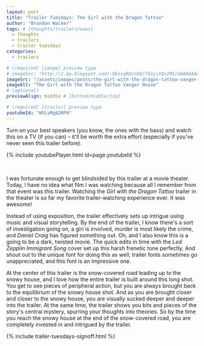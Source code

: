 ```yaml
---
layout: post
title: "Trailer Tuesdays: The Girl with the Dragon Tattoo"
author: "Brandon Walker"
tags: # [thoughts/trailers/wows]
  - thoughts
  - trailers
  - trailer tuesdays
categories:
  - trailers

# (required) [image] preview type
# imageSrc: "http://2.bp.blogspot.com/-DExsqRUvnO8/T41yitOs2MI/AAAAAAAAALc/KHqMofpaw4I/s1600/the+girl+dragon+tattoo+-+vanger+house.png"
imageSrc: "/assets/images/posts/the-girl-with-the-dragon-tattoo-vanger-house.png"
imageAlt: "The Girl with the Dragon Tattoo Vanger House"
# (optional)
previewAlign: middle # [bottom/middle/top]

# (required) [trailer] preview type
youtubeId: "WVLvMg62RPA"
---
```


Turn on your best speakers (you know, the ones with the bass) and watch this on a TV (if you can) – it'll be worth the extra effort (especially if you've never seen this trailer before).

{% include youtubePlayer.html id=page.youtubeId %}

<br>

<!-- Now, remember how to inhale, and take your first breath in roughly 3 minutes (after you're done watching the trailer for the second time). -->

I was fortunate enough to get blindsided by this trailer at a movie theater. Today, I have no idea what film I was watching because all I remember from that event was this trailer. Watching the _Girl with the Dragon Tattoo_ trailer in the theater is so far my favorite trailer-watching experience ever. It was awesome!

Instead of using exposition, the trailer effectively sets up intrigue using music and visual storytelling. By the end of the trailer, I know there's a sort of investigation going on, a girl is involved, murder is most likely the crime, and _Daniel Craig_ has figured something out. Oh, and I also know this is a going to be a dark, twisted movie. The quick edits in time with the _Led Zepplin_ _Immigrant Song_ cover set up this harsh frenetic tone perfectly. And shout out to the unique font for doing this as well; trailer fonts sometimes go unappreciated, and this font is an impressive one.

At the center of this trailer is the snow-covered road leading up to the snowy house, and I love how the entire trailer is built around this long shot. You get to see pieces of peripheral action, but you are always brought back to the equilibrium of the snowy house shot. And as you are brought closer and closer to the snowy house, you are visually sucked deeper and deeper into the trailer. At the same time, the trailer shows you bits and pieces of the story's central mystery, spurring your thoughts into theories. So by the time you reach the snowy house at the end of the snow-covered road, you are completely invested in and intrigued by the trailer.

{% include trailer-tuesdays-signoff.html %}
